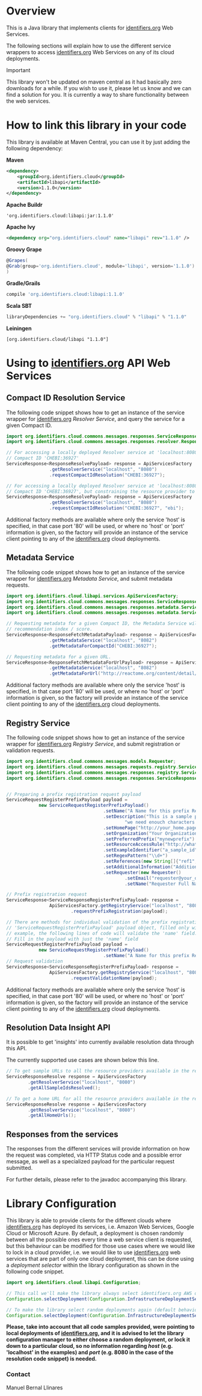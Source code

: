 # Overview
This is a Java library that implements clients for [identifiers.org](https://identifiers.org) Web Services.

The following sections will explain how to use the different service wrappers to access
[identifiers.org](https://identifiers.org) Web Services on any of its cloud deployments.

> [!IMPORTANT]
> This library won't be updated on maven central as it had basically zero downloads for a while.
> If you wish to use it, please let us know and we can find a solution for you.
> It is currently a way to share functionality between the web services.


# How to link this library in your code
This library is available at Maven Central, you can use it by just adding the following dependency:

**Maven**
```xml
<dependency>
    <groupId>org.identifiers.cloud</groupId>
    <artifactId>libapi</artifactId>
    <version>1.1.0</version>
</dependency>
```

**Apache Buildr**
```
'org.identifiers.cloud:libapi:jar:1.1.0'
```

**Apache Ivy**
```xml
<dependency org="org.identifiers.cloud" name="libapi" rev="1.1.0" />
```

**Groovy Grape**
```groovy
@Grapes(
@Grab(group='org.identifiers.cloud', module='libapi', version='1.1.0')
)
```

**Gradle/Grails**
```gradle
compile 'org.identifiers.cloud:libapi:1.1.0'
```

**Scala SBT**
```scala
libraryDependencies += "org.identifiers.cloud" % "libapi" % "1.1.0"
```

**Leiningen**
```
[org.identifiers.cloud/libapi "1.1.0"]
```

# Using to [identifiers.org](https://identifiers.org) API Web Services
## Compact ID Resolution Service
The following code snippet shows how to get an instance of the service wrapper for
[identifiers.org](https://identifiers.org) _Resolver Service_, and query the service for a given Compact ID.
```java
import org.identifiers.cloud.commons.messages.responses.ServiceResponse;
import org.identifiers.cloud.commons.messages.responses.resolver.ResponseResolvePayload;

// For accessing a locally deployed Resolver service at 'localhost:8080', and requesting resolution of
// Compact ID 'CHEBI:36927'
ServiceResponse<ResponseResolvePayload> response = ApiServicesFactory
                .getResolverService("localhost", "8080")
                .requestCompactIdResolution("CHEBI:36927");

// For accessing a locally deployed Resolver service at 'localhost:8080', and requesting resolution of
// Compact ID 'CHEBI:36927', but constraining the resource provider to 'ebi'
ServiceResponse<ResponseResolvePayload> response = ApiServicesFactory
                .getResolverService("localhost", "8080")
                .requestCompactIdResolution("CHEBI:36927", "ebi");
```

Additional factory methods are available where only the service 'host' is specified, in that case port '80' will be
used, or where no 'host' or 'port' information is given, so the factory will provide an instance of the service client
pointing to any of the [identifiers.org](https://identifiers.org) cloud deployments.


## Metadata Service
The following code snippet shows how to get an instance of the service wrapper for
[identifiers.org](https://identifiers.org) _Metadata Service_, and submit metadata requests.
```java
import org.identifiers.cloud.libapi.services.ApiServicesFactory;
import org.identifiers.cloud.commons.messages.responses.ServiceResponse;
import org.identifiers.cloud.commons.messages.responses.metadata.ServiceResponseFetchMetadata;
import org.identifiers.cloud.commons.messages.responses.metadata.ServiceResponseFetchMetadataForUrl;

// Requesting metadata for a given Compact ID, the Metadata Service will choose the resource provider with the highest
// recommendation index / score.
ServiceResponse<ResponseFetchMetadataPayload> response = ApiServicesFactory
                .getMetadataService("localhost", "8082")
                .getMetadataForCompactId("CHEBI:36927");

// Requesting metadata for a given URL.
ServiceResponse<ResponseFetchMetadataForUrlPayload> response = ApiServicesFactory
                .getMetadataService("localhost", "8082")
                .getMetadataForUrl("http://reactome.org/content/detail/R-HSA-201451");
```

Additional factory methods are available where only the service 'host' is specified, in that case port '80' will be
used, or where no 'host' or 'port' information is given, so the factory will provide an instance of the service client
pointing to any of the [identifiers.org](https://identifiers.org) cloud deployments.


## Registry Service
The following code snippet shows how to get an instance of the service wrapper for
[identifiers.org](https://identifiers.org) _Registry Service_, and submit registration or validation requests.
```java
import org.identifiers.cloud.commons.messages.models.Requester;
import org.identifiers.cloud.commons.messages.requests.registry.ServiceRequestRegisterPrefixPayload;
import org.identifiers.cloud.commons.messages.responses.registry.ServiceResponseRegisterPrefixPayload;
import org.identifiers.cloud.commons.messages.responses.ServiceResponse;


// Preparing a prefix registration request payload
ServiceRequestRegisterPrefixPayload payload =
            new ServiceRequestRegisterPrefixPayload()
                                    .setName("A Name for this prefix Registration Request")
                                    .setDescription("This is a sample prefix registration request from a unit test of libapi, " +
                                            "we need enouch characters for the description")
                                    .setHomePage("http://your_home.page")
                                    .setOrganization("Your Organization")
                                    .setPreferredPrefix("mynewprefix")
                                    .setResourceAccessRule("http://whatever_url/{$id}")
                                    .setExampleIdentifier("a_sample_id")
                                    .setRegexPattern("\\d+")
                                    .setReferences(new String[]{"ref1", "ref2"})
                                    .setAdditionalInformation("Additional information about this unit test")
                                    .setRequester(new Requester()
                                            .setEmail("requester@your_organization.mail")
                                            .setName("Requester Full Name"));

// Prefix registration request
ServiceResponse<ServiceResponseRegisterPrefixPayload> response =
                ApiServicesFactory.getRegistryService("localhost", "8081")
                        .requestPrefixRegistration(payload);

// There are methods for individual validation of the prefix registration payload fields, they all use the same
// 'ServiceRequestRegisterPrefixPayload' payload object, filled only with the field that wants to be validated. As an
// example, the following lines of code will validate the 'name' field.
// Fill in the payload with just the 'name' field
ServiceRequestRegisterPrefixPayload payload =
            new ServiceRequestRegisterPrefixPayload()
                                    .setName("A Name for this prefix Registration Request");
// Request validation
ServiceResponse<ServiceResponseRegisterPrefixPayload> response =
                ApiServicesFactory.getRegistryService("localhost", "8081")
                        .requestValidationName(payload);
```

Additional factory methods are available where only the service 'host' is specified, in that case port '80' will be
used, or where no 'host' or 'port' information is given, so the factory will provide an instance of the service client
pointing to any of the [identifiers.org](https://identifiers.org) cloud deployments.

## Resolution Data Insight API
It is possible to get 'insights' into currently available resolution data through this API.

The currently supported use cases are shown below this line.

```java
// To get sample URLs to all the resource providers available in the resolution service, the following call can be used
ServiceResponseResolve response = ApiServicesFactory
        .getResolverService("localhost", "8080")
        .getAllSampleIdsResolved();

// To get a home URL for all the resource providers available in the resolution service, the following call can be used
ServiceResponseResolve response = ApiServicesFactory
        .getResolverService("localhost", "8080")
        .getAllHomeUrls();
```


## Responses from the services
The responses from the different services will provide information on how the request was completed, via HTTP Status
code and a possible error message, as well as a specialized payload for the particular request submitted.

For further details, please refer to the javadoc accompanying this library.

# Library Configuration
This library is able to provide clients for the different clouds where [identifiers.org](https://identifiers.org) has
deployed its services, i.e. Amazon Web Services, Google Cloud or Microsoft Azure. By default, a deployment is chosen
randomly between all the possible ones every time a web service client is requested, but this behaviour can be modified
for those use cases where we would like to lock in a cloud provider, i.e. we would like to use [identifiers.org](https://identifiers.org)
web services that are part of only one cloud deployment, this can be done using a _deployment selector_ within the
library configuration as shown in the following code snippet.

```java
import org.identifiers.cloud.libapi.Configuration;

// This call we'll make the library always select identifiers.org AWS deployment
Configuration.selectDeployment(Configuration.InfrastructureDeploymentSelector.AWS);

// To make the library select random deployments again (default behaviour), we use the 'ANY' selector
Configuration.selectDeployment(Configuration.InfrastructureDeploymentSelector.ANY);
```

**Please, take into account that all code samples provided, were pointing to local deployments of [identifiers.org](https://identifiers.org), and it is advised to let the library configuration manager to either choose a random deployment, or lock it down to a particular cloud, so no information regarding _host_ (e.g. 'localhost' in the examples) and _port_ (e.g. 8080 in the case of the resolution code snippet) is needed.**


### Contact
Manuel Bernal Llinares
